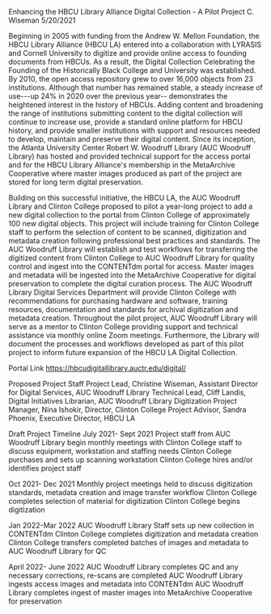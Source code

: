 Enhancing the HBCU Library Alliance Digital Collection - A Pilot Project
C. Wiseman
5/20/2021

Beginning in 2005 with funding from the Andrew W. Mellon Foundation, the HBCU Library Alliance (HBCU LA) entered into a collaboration with LYRASIS and Cornell University to digitize and provide online access to founding documents from HBCUs.  As a result, the Digital Collection Celebrating the Founding of the Historically Black College and University was established.  By 2010, the open access repository grew to over 16,000 objects from 23 institutions.  Although that number has remained stable, a steady increase of use---up 24% in 2020 over the previous year-- demonstrates the heightened interest in the history of HBCUs.  Adding content and broadening the range of institutions submitting content to the digital collection will continue to increase use, provide a standard online platform for HBCU history, and provide smaller institutions with support and resources needed to develop, maintain and preserve their digital content. Since its inception, the Atlanta University Center Robert W. Woodruff Library (AUC Woodruff Library) has hosted and provided technical support for the access portal and for the HBCU Library Alliance's membership in the MetaArchive Cooperative where master images produced as part of the project are stored for long term digital preservation.

Building on this successful initiative, the HBCU LA, the AUC Woodruff Library and Clinton College proposed to pilot a year-long project to add a new digital collection to the portal from Clinton College of approximately 100 new digital objects.  This project will include training for Clinton College staff to perform the selection of content to be scanned, digitization and metadata creation following professional best practices and standards.  The AUC Woodruff Library will establish and test workflows for transferring the digitized content from Clinton College to AUC Woodruff Library for quality control and ingest into the CONTENTdm portal for access.  Master images and metadata will be ingested into the MetaArchive Cooperative for digital preservation to complete the digital curation process.  The AUC Woodruff Library Digital Services Department will provide Clinton College with recommendations for purchasing hardware and software, training resources, documentation and standards for archival digitization and metadata creation.  Throughout the pilot project, AUC Woodruff Library will serve as a mentor to Clinton College providing support and technical assistance via monthly online Zoom meetings.  Furthermore, the Library will document the processes and workflows developed as part of this pilot project to inform future expansion of the HBCU LA Digital Collection.

Portal Link
https://hbcudigitallibrary.auctr.edu/digital/

Proposed Project Staff
Project Lead, Christine Wiseman, Assistant Director for Digital Services, AUC Woodruff Library
Technical Lead, Cliff Landis, Digital Initiatives Librarian, AUC Woodruff Library
Digitization Project Manager, Nina Ishokir, Director, Clinton College
Project Advisor, Sandra Phoenix, Executive Director, HBCU LA

Draft Project Timeline
July 2021- Sept 2021
Project staff from AUC Woodruff Library begin monthly meetings with Clinton College staff to discuss equipment, workstation and staffing needs
Clinton College purchases and sets up scanning workstation
Clinton College hires and/or identifies project staff

Oct 2021- Dec 2021
Monthly project meetings held to discuss digitization standards, metadata creation and image transfer workflow
Clinton College completes selection of material for digitization
Clinton College begins digitization

Jan 2022-Mar 2022
AUC Woodruff Library Staff sets up new collection in CONTENTdm
Clinton College completes digitization and metadata creation
Clinton College transfers completed batches of images and metadata to AUC Woodruff Library for QC

April 2022- June 2022
AUC Woodruff Library completes QC and any necessary corrections, re-scans are completed
AUC Woodruff Library ingests access images and metadata into CONTENTdm
AUC Woodruff Library completes ingest of master images into MetaArchive Cooperative for preservation

